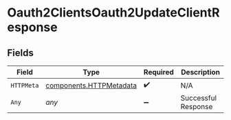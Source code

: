 # Oauth2ClientsOauth2UpdateClientResponse


## Fields

| Field                                                              | Type                                                               | Required                                                           | Description                                                        |
| ------------------------------------------------------------------ | ------------------------------------------------------------------ | ------------------------------------------------------------------ | ------------------------------------------------------------------ |
| `HTTPMeta`                                                         | [components.HTTPMetadata](../../models/components/httpmetadata.md) | :heavy_check_mark:                                                 | N/A                                                                |
| `Any`                                                              | *any*                                                              | :heavy_minus_sign:                                                 | Successful Response                                                |